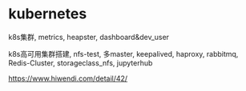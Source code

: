 # kubernetes
k8s集群, metrics, heapster, dashboard&amp;dev_user

k8s高可用集群搭建, nfs-test, 多master, keepalived, haproxy, rabbitmq, Redis-Cluster, storageclass_nfs, jupyterhub

https://www.hiwendi.com/detail/42/
